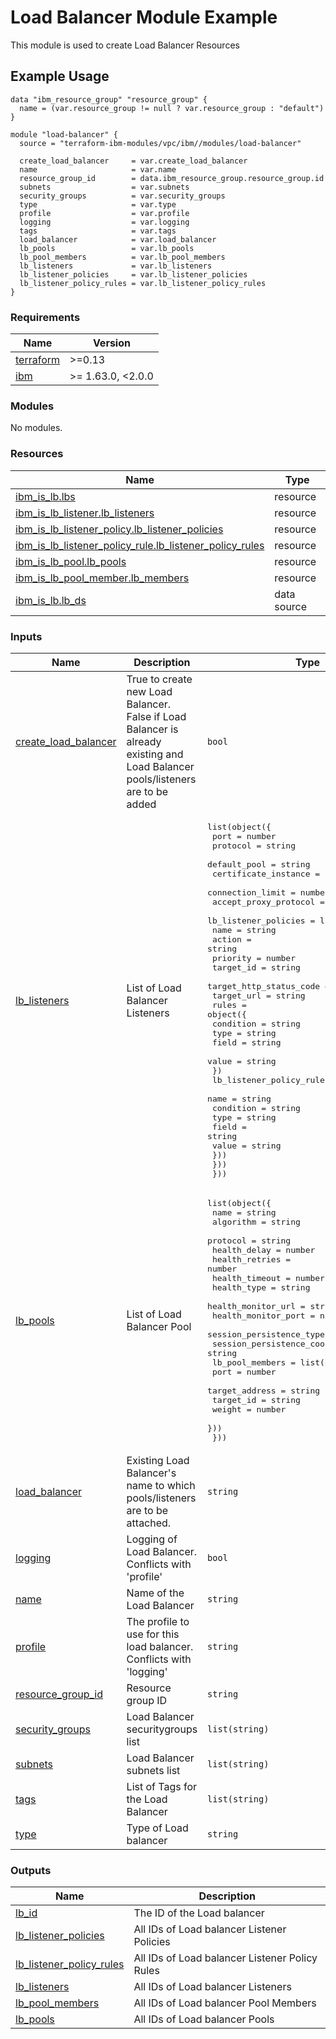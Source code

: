# Load Balancer Module Example

This module is used to create Load Balancer Resources

## Example Usage
```
data "ibm_resource_group" "resource_group" {
  name = (var.resource_group != null ? var.resource_group : "default")
}

module "load-balancer" {
  source = "terraform-ibm-modules/vpc/ibm//modules/load-balancer"

  create_load_balancer     = var.create_load_balancer
  name                     = var.name
  resource_group_id        = data.ibm_resource_group.resource_group.id
  subnets                  = var.subnets
  security_groups          = var.security_groups
  type                     = var.type
  profile                  = var.profile
  logging                  = var.logging
  tags                     = var.tags
  load_balancer            = var.load_balancer
  lb_pools                 = var.lb_pools
  lb_pool_members          = var.lb_pool_members
  lb_listeners             = var.lb_listeners
  lb_listener_policies     = var.lb_listener_policies
  lb_listener_policy_rules = var.lb_listener_policy_rules
}
```

<!-- BEGINNING OF PRE-COMMIT-TERRAFORM DOCS HOOK -->
### Requirements

| Name | Version |
|------|---------|
| <a name="requirement_terraform"></a> [terraform](#requirement\_terraform) | >=0.13 |
| <a name="requirement_ibm"></a> [ibm](#requirement\_ibm) | >= 1.63.0, <2.0.0 |

### Modules

No modules.

### Resources

| Name | Type |
|------|------|
| [ibm_is_lb.lbs](https://registry.terraform.io/providers/IBM-Cloud/ibm/latest/docs/resources/is_lb) | resource |
| [ibm_is_lb_listener.lb_listeners](https://registry.terraform.io/providers/IBM-Cloud/ibm/latest/docs/resources/is_lb_listener) | resource |
| [ibm_is_lb_listener_policy.lb_listener_policies](https://registry.terraform.io/providers/IBM-Cloud/ibm/latest/docs/resources/is_lb_listener_policy) | resource |
| [ibm_is_lb_listener_policy_rule.lb_listener_policy_rules](https://registry.terraform.io/providers/IBM-Cloud/ibm/latest/docs/resources/is_lb_listener_policy_rule) | resource |
| [ibm_is_lb_pool.lb_pools](https://registry.terraform.io/providers/IBM-Cloud/ibm/latest/docs/resources/is_lb_pool) | resource |
| [ibm_is_lb_pool_member.lb_members](https://registry.terraform.io/providers/IBM-Cloud/ibm/latest/docs/resources/is_lb_pool_member) | resource |
| [ibm_is_lb.lb_ds](https://registry.terraform.io/providers/IBM-Cloud/ibm/latest/docs/data-sources/is_lb) | data source |

### Inputs

| Name | Description | Type | Default | Required |
|------|-------------|------|---------|:--------:|
| <a name="input_create_load_balancer"></a> [create\_load\_balancer](#input\_create\_load\_balancer) | True to create new Load Balancer. False if Load Balancer is already existing and Load Balancer pools/listeners are to be added | `bool` | n/a | yes |
| <a name="input_lb_listeners"></a> [lb\_listeners](#input\_lb\_listeners) | List of Load Balancer Listeners | <pre>list(object({<br>    port                  = number<br>    protocol              = string<br>    default_pool          = string<br>    certificate_instance  = string<br>    connection_limit      = number<br>    accept_proxy_protocol = bool<br>    lb_listener_policies = list(object({<br>      name                    = string<br>      action                  = string<br>      priority                = number<br>      target_id               = string<br>      target_http_status_code = number<br>      target_url              = string<br>      rules = object({<br>        condition = string<br>        type      = string<br>        field     = string<br>        value     = string<br>      })<br>      lb_listener_policy_rules = list(object({<br>        name      = string<br>        condition = string<br>        type      = string<br>        field     = string<br>        value     = string<br>      }))<br>    }))<br>  }))</pre> | `[]` | no |
| <a name="input_lb_pools"></a> [lb\_pools](#input\_lb\_pools) | List of Load Balancer Pool | <pre>list(object({<br>    name                            = string<br>    algorithm                       = string<br>    protocol                        = string<br>    health_delay                    = number<br>    health_retries                  = number<br>    health_timeout                  = number<br>    health_type                     = string<br>    health_monitor_url              = string<br>    health_monitor_port             = number<br>    session_persistence_type        = string<br>    session_persistence_cookie_name = string<br>    lb_pool_members = list(object({<br>      port           = number<br>      target_address = string<br>      target_id      = string<br>      weight         = number<br>    }))<br>  }))</pre> | `[]` | no |
| <a name="input_load_balancer"></a> [load\_balancer](#input\_load\_balancer) | Existing Load Balancer's name to which pools/listeners are to be attached. | `string` | `null` | no |
| <a name="input_logging"></a> [logging](#input\_logging) | Logging of Load Balancer. Conflicts with 'profile' | `bool` | `null` | no |
| <a name="input_name"></a> [name](#input\_name) | Name of the Load Balancer | `string` | `null` | no |
| <a name="input_profile"></a> [profile](#input\_profile) | The profile to use for this load balancer. Conflicts with 'logging' | `string` | `null` | no |
| <a name="input_resource_group_id"></a> [resource\_group\_id](#input\_resource\_group\_id) | Resource group ID | `string` | `null` | no |
| <a name="input_security_groups"></a> [security\_groups](#input\_security\_groups) | Load Balancer securitygroups list | `list(string)` | `null` | no |
| <a name="input_subnets"></a> [subnets](#input\_subnets) | Load Balancer subnets list | `list(string)` | `[]` | no |
| <a name="input_tags"></a> [tags](#input\_tags) | List of Tags for the Load Balancer | `list(string)` | `null` | no |
| <a name="input_type"></a> [type](#input\_type) | Type of Load balancer | `string` | `null` | no |

### Outputs

| Name | Description |
|------|-------------|
| <a name="output_lb_id"></a> [lb\_id](#output\_lb\_id) | The ID of the Load balancer |
| <a name="output_lb_listener_policies"></a> [lb\_listener\_policies](#output\_lb\_listener\_policies) | All IDs of Load balancer Listener Policies |
| <a name="output_lb_listener_policy_rules"></a> [lb\_listener\_policy\_rules](#output\_lb\_listener\_policy\_rules) | All IDs of Load balancer Listener Policy Rules |
| <a name="output_lb_listeners"></a> [lb\_listeners](#output\_lb\_listeners) | All IDs of Load balancer Listeners |
| <a name="output_lb_pool_members"></a> [lb\_pool\_members](#output\_lb\_pool\_members) | All IDs of Load balancer Pool Members |
| <a name="output_lb_pools"></a> [lb\_pools](#output\_lb\_pools) | All IDs of Load balancer Pools |
<!-- END OF PRE-COMMIT-TERRAFORM DOCS HOOK -->
